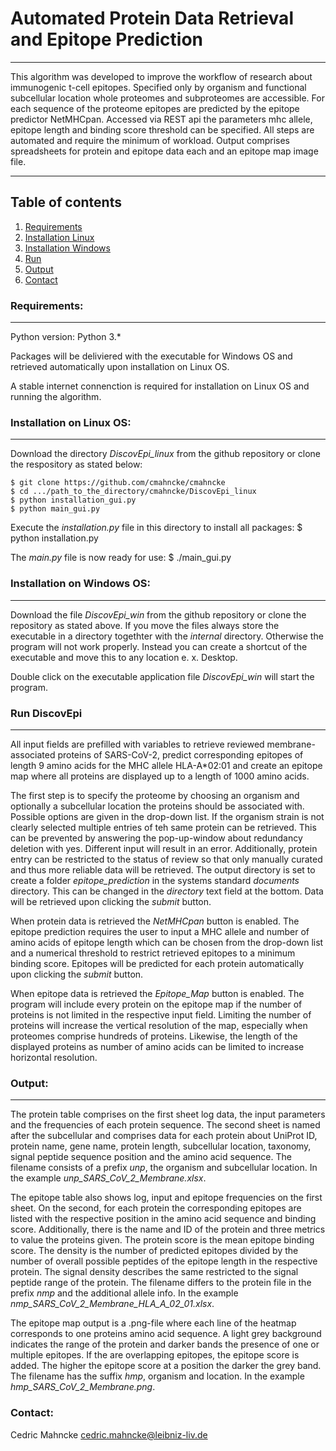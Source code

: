 # Automated Protein Data Retrieval and Epitope Prediction

***

This algorithm was developed to improve the workflow of research about immunogenic t-cell epitopes.
Specified only by organism and functional subcellular location whole proteomes and subproteomes are
accessible. For each sequence of the proteome epitopes are predicted by the epitope predictor 
NetMHCpan. Accessed via REST api the parameters mhc allele, epitope length and binding score 
threshold can be specified. All steps are automated and require the minimum of workload.
Output comprises spreadsheets for protein and epitope data each and an epitope map image file.

***

## Table of contents
1. [Requirements](#requirements)
2. [Installation Linux](#Installation-on-Linux-OS)
3. [Installation Windows](#Installation-on-Windows-OS)
4. [Run](#Run-DiscovEpi)
5. [Output](#output)
6. [Contact](#contact)


### Requirements:
***
Python version:    Python 3.*

Packages will be deliviered with the executable for Windows OS and retrieved automatically upon
installation on Linux OS.

A stable internet connenction is required for installation on Linux OS and running the algorithm.

### Installation on Linux OS:
***
Download the directory _DiscovEpi_linux_  from the github repository or clone the respository as
stated below:

```
$ git clone https://github.com/cmahncke/cmahncke
$ cd .../path_to_the_directory/cmahncke/DiscovEpi_linux
$ python installation_gui.py
$ python main_gui.py
```

Execute the _installation.py_ file in this directory to install all packages:
$ python installation.py

The _main.py_ file is now ready for use:
$ ./main_gui.py

### Installation on Windows OS:
***
Download the file _DiscovEpi_win_ from the github repository or clone the repository as stated
above. If you move the files always store the executable in a directory togethter with the 
_internal_ directory. Otherwise the program will not work properly.
Instead you can create a shortcut of the executable and move this to any location e. x. Desktop.

Double click on the executable application file _DiscovEpi_win_ will start the program.

### Run DiscovEpi
***
All input fields are prefilled with variables to retrieve reviewed membrane-associated proteins of
SARS-CoV-2, predict corresponding epitopes of length 9 amino acids for the MHC allele HLA-A*02:01
and create an epitope map where all proteins are displayed up to a length of 1000 amino acids.

The first step is to specify the proteome by choosing an organism and optionally a subcellular 
location the proteins should be associated with. Possible options are given in the drop-down list.
If the organism strain is not clearly selected multiple entries of teh same protein can be
retrieved. This can be prevented by answering the pop-up-window about redundancy deletion with yes.
Different input will result in an error. Additionally, protein entry can be restricted to the
status of review so that only manually curated and thus more reliable data will be retrieved.
The output directory is set to create a folder _epitope_prediction_ in the systems standard
_documents_ directory. This can be changed in the _directory_ text field at the bottom. Data will 
be retrieved upon clicking the _submit_ button.

When protein data is retrieved the _NetMHCpan_ button is enabled. The epitope prediction requires
the user  to input a MHC allele and number of amino acids of epitope length which can be chosen 
from the drop-down list and a numerical threshold to restrict retrieved epitopes to a minimum
binding score. Epitopes will be predicted for each protein automatically upon clicking the _submit_
button.

When epitope data is retrieved the _Epitope_Map_ button is enabled. The program will include every
protein on the epitope map if the number of proteins is not limited in the respective input field. 
Limiting the number of proteins will increase the vertical resolution of the map, especially when 
proteomes comprise hundreds of proteins. Likewise, the length of the displayed proteins as number 
of amino acids can be limited to increase horizontal resolution.  

### Output:
***

The protein table comprises on the first sheet log data, the input parameters and the frequencies
of each protein sequence. The second sheet is named after the subcellular and comprises data for
each protein about UniProt ID, protein name, gene name, protein length, subcellular location, 
taxonomy, signal peptide sequence position and the amino acid sequence. The filename consists of a
prefix _unp_, the organism and subcellular location. In the example _unp_SARS_CoV_2_Membrane.xlsx_.
 
The epitope table also shows log, input and epitope frequencies on the first sheet. On the second,
for each protein the corresponding epitopes are listed with the respective position in the amino
acid sequence and binding score. Additionally, there is the name and ID of the protein and three
metrics to value the proteins given. The protein score is the mean epitope binding score. The 
density is the number of predicted epitopes divided by the number of overall possible peptides of
the epitope length in the respective protein. The signal density describes the same restricted to
the signal peptide range of the protein. The filename differs to the protein file in the prefix
_nmp_ and the additional allele info. In the example _nmp_SARS_CoV_2_Membrane_HLA_A_02_01.xlsx_.

The epitope map output is a .png-file where each line of the heatmap corresponds to one proteins 
amino acid sequence. A light grey background indicates the range of the protein and darker bands
the presence of one or multiple epitopes. If the are overlapping epitopes, the epitope score is
added. The higher the epitope score at a position the darker the grey band. The filename has the
suffix _hmp_, organism and location. In the example _hmp_SARS_CoV_2_Membrane.png_.

### Contact:
Cedric Mahncke
cedric.mahncke@leibniz-liv.de